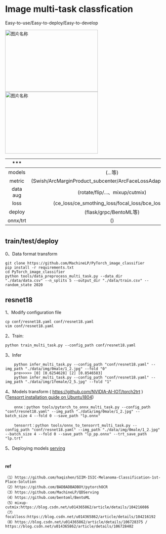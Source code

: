 

# Image multi-task classfication

Easy-to-use/Easy-to-deploy/Easy-to-develop

<img src="https://user-images.githubusercontent.com/9102141/87268895-3e0d0780-c4fe-11ea-849e-6140b7e0d4de.gif" width = "300" height = "200" alt="图片名称" align=center> <img src="https://user-images.githubusercontent.com/9102141/87268895-3e0d0780-c4fe-11ea-849e-6140b7e0d4de.gif" width = "300" height = "200" alt="图片名称" align=center>


|      ***       |        |    example   |  
| :-----------------: | :---------:| :---------:|
|  models  |   (...等)       |  [1](./qdnet_classifier/models/)  |
|  metric  |   (Swish/ArcMarginProduct_subcenter/ArcFaceLossAdaptiveMargin/...)       |  [2](./qdnet/models/metric_strategy.py)  |
|  data aug  |   (rotate/flip/...、mixup/cutmix)         |  [3](./qdnet/dataaug/) | 
|  loss  |   (ce_loss/ce_smothing_loss/focal_loss/bce_loss/...)                     |  [4](./qdnet/loss/)    | 
|  deploy  |   (flask/grpc/BentoML等)                   |  [5](./serving/)       | 
|  onnx/trt |   ()                                      |  [6](./tools/)         | 


#

## train/test/deploy
0、Data format transform 
```
git clone https://github.com/MachineLP/PyTorch_image_classifier
pip install -r requirements.txt
cd PyTorch_image_classifier
python tools/data_preprocess_multi_task.py --data_dir "./data/data.csv" --n_splits 5 --output_dir "./data/train.csv" --random_state 2020
```

## resnet18
1、Modify configuration file

```
cp conf/resnet18.yaml conf/resnet18.yaml
vim conf/resnet18.yaml
```

2、Train: 

```
python train_multi_task.py --config_path conf/resnet18.yaml
```

3、Infer
```
    python infer_multi_task.py --config_path "conf/resnet18.yaml" --img_path "./data/img/0male/1_2.jpg" --fold "0"
    pre>>>>> [0] [0.6254628] [2] [0.8546583]
    python infer_multi_task.py --config_path "conf/resnet18.yaml" --img_path "./data/img/1female/2_5.jpg" --fold "1"
```


4、Models transform ( https://github.com/NVIDIA-AI-IOT/torch2trt ) ([Tensorrt installation guide on Ubuntu1804](./docs/Tensorrt_installation_guide_on_Ubuntu1804.md))

```
    onnx：python tools/pytorch_to_onnx_multi_task.py --config_path "conf/resnet18.yaml" --img_path "./data/img/0male/1_2.jpg" --batch_size 4 --fold 0 --save_path "lp.onnx"

    tensorrt：python tools/onnx_to_tensorrt_multi_task.py --config_path "conf/resnet18.yaml" --img_path "./data/img/0male/1_2.jpg" --batch_size 4 --fold 0 --save_path "lp_pp.onnx" --trt_save_path "lp.trt"
```


5、Deploying models
[serving](./serving/) 



#

#

#

#

#

#

#

#### ref
```
（1）https://github.com/haqishen/SIIM-ISIC-Melanoma-Classification-1st-Place-Solution
（2）https://github.com/BADBADBADBOY/pytorchOCR
（3）https://github.com/MachineLP/QDServing
（4）https://github.com/bentoml/BentoML
（5）mixup-cutmix:https://blog.csdn.net/u014365862/article/details/104216086
（7）focalloss:https://blog.csdn.net/u014365862/article/details/104216192
（8）https://blog.csdn.net/u014365862/article/details/106728375 / https://blog.csdn.net/u014365862/article/details/106728402 
```





